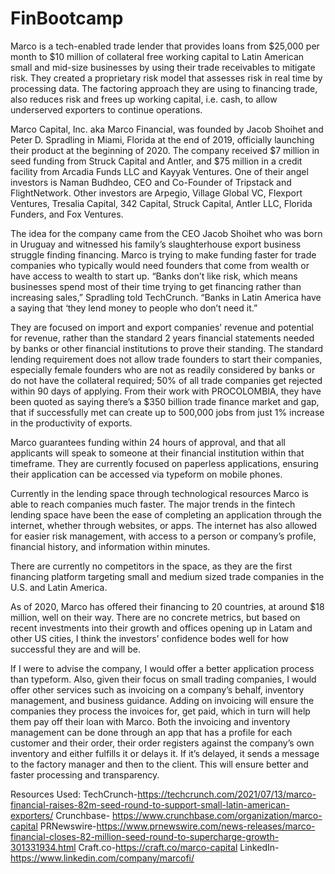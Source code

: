 # FinBootcamp

Marco is a tech-enabled trade lender that provides loans from $25,000 per month to $10 million of collateral free working capital to Latin American small and mid-size businesses by using their trade receivables to mitigate risk. They created a proprietary risk model that assesses risk in real time by processing data. The factoring approach they are using to financing trade, also reduces risk and frees up working capital, i.e. cash, to allow underserved exporters to continue operations. 

Marco Capital, Inc. aka Marco Financial, was founded by Jacob Shoihet and Peter D. Spradling in Miami, Florida at the end of 2019, officially launching their product at the beginning of 2020. The company received $7 million in seed funding from Struck Capital and Antler, and $75 million in a credit facility from Arcadia Funds LLC and Kayyak Ventures. One of their angel investors is Naman Budhdeo, CEO and Co-Founder of Tripstack and FlightNetwork. Other investors are Arpegio, Village Global VC, Flexport Ventures, Tresalia Capital, 342 Capital, Struck Capital, Antler LLC, Florida Funders, and Fox Ventures.

The idea for the company came from the CEO Jacob Shoihet who was born in Uruguay and witnessed his family’s slaughterhouse export business struggle finding financing. Marco is trying to make funding faster for trade companies who typically would need founders that come from wealth or have access to wealth to start up. “Banks don’t like risk, which means businesses spend most of their time trying to get financing rather than increasing sales,” Spradling told TechCrunch. “Banks in Latin America have a saying that ‘they lend money to people who don’t need it.” 

They are focused on import and export companies’ revenue and potential for revenue, rather than the standard 2 years financial statements needed by banks or other financial institutions to prove their standing. The standard lending requirement does not allow trade founders to start their companies, especially female founders who are not as readily considered by banks or do not have the collateral required; 50% of all trade companies get rejected within 90 days of applying.  From their work with PROCOLOMBIA, they have been quoted as saying there’s a $350 billion trade finance market and gap, that if successfully met can create up to 500,000 jobs from just 1% increase in the productivity of exports. 

Marco guarantees funding within 24 hours of approval, and that all applicants will speak to someone at their financial institution within that timeframe. They are currently focused on paperless applications, ensuring their application can be accessed via typeform on mobile phones. 

Currently in the lending space through technological resources Marco is able to reach companies much faster. The major trends in the fintech lending space have been the ease of completing an application through the internet, whether through websites, or apps. The internet has also allowed for easier risk management, with access to a person or company’s profile, financial history, and information within minutes. 

There are currently no competitors in the space, as they are the first financing platform targeting small and medium sized trade companies in the U.S. and Latin America. 

As of 2020, Marco has offered their financing to 20 countries, at around $18 million, well on their way. There are no concrete metrics, but based on recent investments into their growth and offices opening up in Latam and other US cities, I think the investors’ confidence bodes well for how successful they are and will be. 

If I were to advise the company, I would offer a better application process than typeform. Also, given their focus on small trading companies, I would offer other services such as invoicing on a company’s behalf, inventory management, and business guidance. Adding on invoicing will ensure the companies they process the invoices for, get paid, which in turn will help them pay off their loan with Marco. Both the invoicing and inventory management can be done through an app that has a profile for each customer and their order, their order registers against the company’s own inventory and either fulfills it or delays it. If it’s delayed, it sends a message to the factory manager and then to the client. This will ensure better and faster processing and transparency. 



Resources Used:
TechCrunch-https://techcrunch.com/2021/07/13/marco-financial-raises-82m-seed-round-to-support-small-latin-american-exporters/
Crunchbase- https://www.crunchbase.com/organization/marco-capital
PRNewswire-https://www.prnewswire.com/news-releases/marco-financial-closes-82-million-seed-round-to-supercharge-growth-301331934.html
Craft.co-https://craft.co/marco-capital
LinkedIn-https://www.linkedin.com/company/marcofi/

